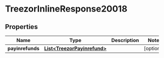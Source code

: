 
# TreezorInlineResponse20018

## Properties
Name | Type | Description | Notes
------------ | ------------- | ------------- | -------------
**payinrefunds** | [**List&lt;TreezorPayinrefund&gt;**](TreezorPayinrefund.md) |  |  [optional]



